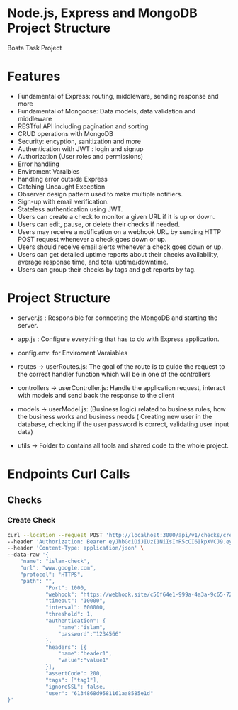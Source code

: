 # Node.js, Express and MongoDB Project Structure 
Bosta Task Project

# Features
- Fundamental of Express: routing, middleware, sending response and more
- Fundamental of Mongoose: Data models, data validation and middleware
- RESTful API including pagination and sorting
- CRUD operations with MongoDB
- Security: encyption, sanitization and more
- Authentication with JWT : login and signup
- Authorization (User roles and permissions)
- Error handling
- Enviroment Varaibles
- handling error outside Express
- Catching Uncaught Exception
- Observer design pattern used to make multiple notifiers.
- Sign-up with email verification.
- Stateless authentication using JWT.
- Users can create a check to monitor a given URL if it is up or down.
- Users can edit, pause, or delete their checks if needed.
- Users may receive a notification on a webhook URL by sending HTTP POST request whenever a check goes down or up.
- Users should receive email alerts whenever a check goes down or up.
- Users can get detailed uptime reports about their checks availability, average response time, and total uptime/downtime.
- Users can group their checks by tags and get reports by tag.
# Project Structure
- server.js : Responsible for connecting the MongoDB and starting the server.
- app.js : Configure everything that has to do with Express application. 
- config.env: for Enviroment Varaiables
- routes -> userRoutes.js: The goal of the route is to guide the request to the correct handler function which will be in one of the controllers
- controllers -> userController.js: Handle the application request, interact with models and send back the response to the client 
- models -> userModel.js: (Business logic) related to business rules, how the business works and business needs ( Creating new user in the database, checking if the user password is correct, validating user input data)

- utils -> Folder to contains all tools and shared code to the whole project.


# Endpoints Curl Calls

## Checks

### Create Check
```bash
curl --location --request POST 'http://localhost:3000/api/v1/checks/createCheck' \
--header 'Authorization: Bearer eyJhbGciOiJIUzI1NiIsInR5cCI6IkpXVCJ9.eyJpZCI6IjYxMzQ4NjhkOTU4MTE2MWFhODU4NWUxZCIsImVtYWlsIjoiaXNsYW1fZWxtYXNyeUBob3RtYWlsLmNvbSIsImlhdCI6MTYzMDgzMjMxMSwiZXhwIjoxNjMzNDI0MzExfQ.FtZG7blVSxPjEFtwIhvk0MuI6NAD9n8c81jiBhMMrAM' \
--header 'Content-Type: application/json' \
--data-raw '{
    "name": "islam-check",
    "url": "www.google.com",
    "protocol": "HTTPS",
    "path": "",
            "Port": 1000,
            "webhook": "https://webhook.site/c56f64e1-999a-4a3a-9c65-721f613d1e9f",
            "timeout": "10000",
            "interval": 600000,
            "threshold": 1,
            "authentication": {
                "name":"islam",
                "password":"1234566"
            },
            "headers": [{
                "name":"header1",
                "value":"value1"
            }],
            "assertCode": 200,
            "tags": ["tag1"],
            "ignoreSSL": false,
            "user": "6134868d9581161aa8585e1d"
}'
```